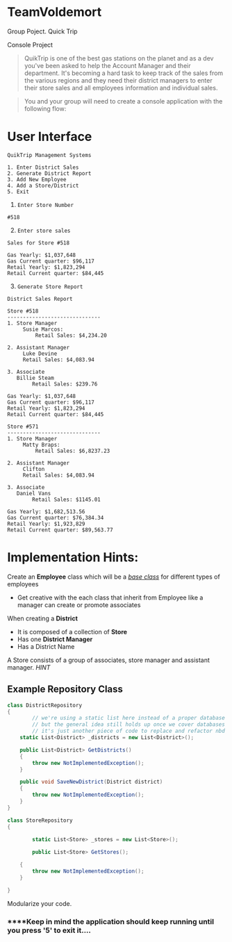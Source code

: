 # TeamVoldemort
Group Poject. Quick Trip

Console Project

> QuikTrip is one of the best gas stations on the planet and as a dev you've been asked to help the Account Manager and their department. It's becoming a hard task to keep track of the sales from the various regions and they need their district managers to enter their store sales and all employees information and individual sales.

> You and your group will need to create a console application with the following flow:

# User Interface

```
QuikTrip Management Systems

1. Enter District Sales
2. Generate District Report
3. Add New Employee
4. Add a Store/District
5. Exit
```

1. `Enter Store Number`

```
#518
```

2.  `Enter store sales`

```
Sales for Store #518

Gas Yearly: $1,037,648
Gas Current quarter: $96,117
Retail Yearly: $1,823,294
Retail Current quarter: $84,445
```

3.  `Generate Store Report`

```
District Sales Report

Store #518
------------------------------
1. Store Manager
	 Susie Marcos: 
		 Retail Sales: $4,234.20

2. Assistant Manager
	 Luke Devine
     Retail Sales: $4,083.94

3. Associate 
   Billie Steam
	    Retail Sales: $239.76

Gas Yearly: $1,037,648
Gas Current quarter: $96,117
Retail Yearly: $1,823,294
Retail Current quarter: $84,445

Store #571
------------------------------
1. Store Manager
	 Matty Braps: 
		 Retail Sales: $6,8237.23

2. Assistant Manager
	 Clifton
     Retail Sales: $4,083.94

3. Associate 
   Daniel Vans
	    Retail Sales: $1145.01

Gas Yearly: $1,682,513.56
Gas Current quarter: $76,384.34
Retail Yearly: $1,923,829
Retail Current quarter: $89,563.77
```

# Implementation Hints:

Create an **Employee** class which will be a *[base class](https://www.notion.so/Inheritance-Composition-8f6196ee85c4457aa5392338986312c7)* for different types of employees

- Get creative with the each class that inherit from Employee like a manager can create or promote associates

When creating a **District** 

- It is composed of a collection of **Store**
- Has one **District Manager**
- Has a District Name

A Store consists of a group of associates, store manager and assistant manager. *HINT*

## Example Repository Class

```csharp
class DistrictRepository
{
		// we're using a static list here instead of a proper database
		// but the general idea still holds up once we cover databases
		// it's just another piece of code to replace and refactor nbd
    static List<District> _districts = new List<District>();

    public List<District> GetDistricts()
    {
        throw new NotImplementedException();
    }

    public void SaveNewDistrict(District district)
    {
        throw new NotImplementedException();
    }
}

class StoreRepository
{

		static List<Store> _stores = new List<Store>();
		
		public List<Store> GetStores();

    {
        throw new NotImplementedException();
    }

}

```

Modularize your code. 

### ****Keep in mind the application should keep running until you press '5' to exit it....
